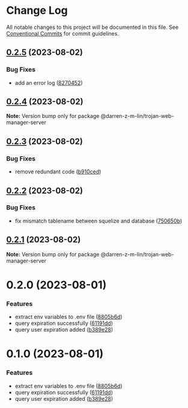 # Change Log

All notable changes to this project will be documented in this file.
See [Conventional Commits](https://conventionalcommits.org) for commit guidelines.

## [0.2.5](https://github.com/iamindian/trojan-web-manager/compare/@darren-z-m-lin/trojan-web-manager-server@0.2.4...@darren-z-m-lin/trojan-web-manager-server@0.2.5) (2023-08-02)


### Bug Fixes

* add an error log ([8270452](https://github.com/iamindian/trojan-web-manager/commit/8270452f7bc171f02b4edbd93b4ce7cfb24b7ef9))





## [0.2.4](https://github.com/iamindian/trojan-web-manager/compare/@darren-z-m-lin/trojan-web-manager-server@0.2.3...@darren-z-m-lin/trojan-web-manager-server@0.2.4) (2023-08-02)

**Note:** Version bump only for package @darren-z-m-lin/trojan-web-manager-server





## [0.2.3](https://github.com/iamindian/trojan-web-manager/compare/@darren-z-m-lin/trojan-web-manager-server@0.2.2...@darren-z-m-lin/trojan-web-manager-server@0.2.3) (2023-08-02)


### Bug Fixes

* remove redundant code ([b910ced](https://github.com/iamindian/trojan-web-manager/commit/b910ced55e55eaafaf948bf4484b5e7e7287cfe5))





## [0.2.2](https://github.com/iamindian/trojan-web-manager/compare/@darren-z-m-lin/trojan-web-manager-server@0.2.1...@darren-z-m-lin/trojan-web-manager-server@0.2.2) (2023-08-02)


### Bug Fixes

* fix mismatch tablename between squelize and database ([750650b](https://github.com/iamindian/trojan-web-manager/commit/750650be6e004556f9c1ff65434fc827da179714))





## [0.2.1](https://github.com/iamindian/trojan-web-manager/compare/@darren-z-m-lin/trojan-web-manager-server@0.2.0...@darren-z-m-lin/trojan-web-manager-server@0.2.1) (2023-08-02)

**Note:** Version bump only for package @darren-z-m-lin/trojan-web-manager-server





# 0.2.0 (2023-08-01)


### Features

* extract env variables to .env file ([8805b6d](https://github.com/iamindian/trojan-web-manager/commit/8805b6ddeccbf7c403b94acb0344fa97a03d5fc2))
* query expiration successfully ([61191dd](https://github.com/iamindian/trojan-web-manager/commit/61191dd663a27b7055bbd070c31ae0466db0a93f))
* query user expiration added ([b389e28](https://github.com/iamindian/trojan-web-manager/commit/b389e28eb928b7d6c0affc136c2da5a0584e578e))





# 0.1.0 (2023-08-01)


### Features

* extract env variables to .env file ([8805b6d](https://github.com/iamindian/trojan-web-manager/commit/8805b6ddeccbf7c403b94acb0344fa97a03d5fc2))
* query expiration successfully ([61191dd](https://github.com/iamindian/trojan-web-manager/commit/61191dd663a27b7055bbd070c31ae0466db0a93f))
* query user expiration added ([b389e28](https://github.com/iamindian/trojan-web-manager/commit/b389e28eb928b7d6c0affc136c2da5a0584e578e))
